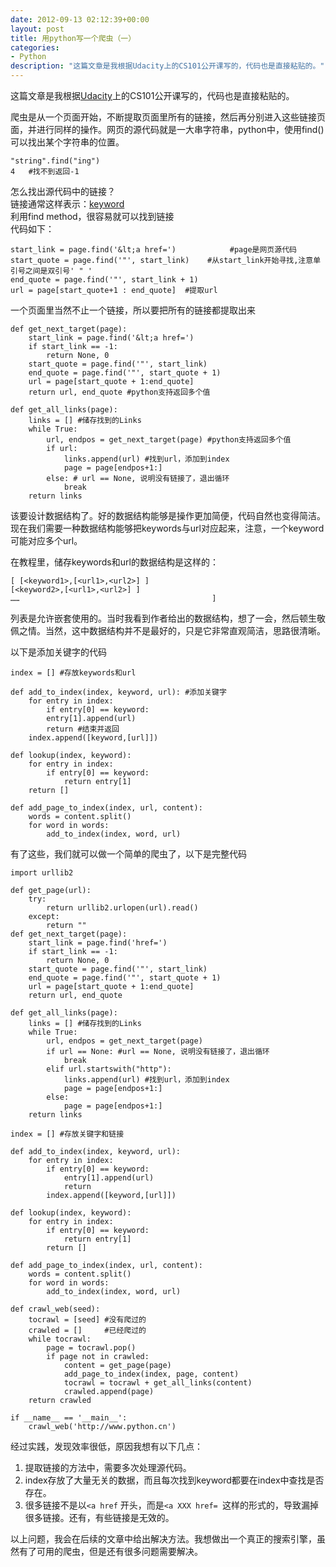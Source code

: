 ```yaml
---
date: 2012-09-13 02:12:39+00:00
layout: post
title: 用python写一个爬虫（一）
categories:
- Python
description: "这篇文章是我根据Udacity上的CS101公开课写的，代码也是直接粘贴的。"
---
```


这篇文章是我根据[Udacity](http://www.udacity.com)上的CS101公开课写的，代码也是直接粘贴的。

爬虫是从一个页面开始，不断提取页面里所有的链接，然后再分别进入这些链接页面，并进行同样的操作。网页的源代码就是一大串字符串，python中，使用find()可以找出某个字符串的位置。

    "string".find("ing")
    4   #找不到返回-1

怎么找出源代码中的链接？  
链接通常这样表示：<a href="url">keyword</a>  
利用find method，很容易就可以找到链接  
代码如下：

    start_link = page.find('&lt;a href=')            #page是网页源代码
    start_quote = page.find('"', start_link)    #从start_link开始寻找,注意单引号之间是双引号' " '
    end_quote = page.find('"', start_link + 1)
    url = page[start_quote+1 : end_quote]  #提取url

一个页面里当然不止一个链接，所以要把所有的链接都提取出来

    def get_next_target(page):
        start_link = page.find('&lt;a href=')
        if start_link == -1:
            return None, 0
        start_quote = page.find('"', start_link)
        end_quote = page.find('"', start_quote + 1)
        url = page[start_quote + 1:end_quote]
        return url, end_quote #python支持返回多个值

    def get_all_links(page):
        links = [] #储存找到的Links
        while True:
            url, endpos = get_next_target(page) #python支持返回多个值
            if url:
                links.append(url) #找到url，添加到index
                page = page[endpos+1:]
            else: # url == None, 说明没有链接了，退出循环
                break
        return links

该要设计数据结构了。好的数据结构能够是操作更加简便，代码自然也变得简洁。现在我们需要一种数据结构能够把keywords与url对应起来，注意，一个keyword可能对应多个url。

在教程里，储存keywords和url的数据结构是这样的：

    [ [<keyword1>,[<url1>,<url2>] ]
    [<keyword2>,[<url1>,<url2>] ]
    ……                                           ]

列表是允许嵌套使用的。当时我看到作者给出的数据结构，想了一会，然后顿生敬佩之情。当然，这中数据结构并不是最好的，只是它非常直观简洁，思路很清晰。

以下是添加关键字的代码

    index = [] #存放keywords和url

    def add_to_index(index, keyword, url): #添加关键字
        for entry in index:
            if entry[0] == keyword:
            entry[1].append(url)
            return #结束并返回
        index.append([keyword,[url]])

    def lookup(index, keyword):
        for entry in index:
            if entry[0] == keyword:
                return entry[1]
        return []

    def add_page_to_index(index, url, content):
        words = content.split()
        for word in words:
            add_to_index(index, word, url)


有了这些，我们就可以做一个简单的爬虫了，以下是完整代码


    import urllib2

    def get_page(url):
        try:
            return urllib2.urlopen(url).read()
        except:
            return ""
    def get_next_target(page):
        start_link = page.find('href=')
        if start_link == -1:
            return None, 0
        start_quote = page.find('"', start_link)
        end_quote = page.find('"', start_quote + 1)
        url = page[start_quote + 1:end_quote]
        return url, end_quote
     
    def get_all_links(page):
        links = [] #储存找到的Links
        while True:
            url, endpos = get_next_target(page)
            if url == None: #url == None, 说明没有链接了，退出循环
                break
            elif url.startswith("http"):
                links.append(url) #找到url，添加到index
                page = page[endpos+1:]
            else:
                page = page[endpos+1:]
        return links

    index = [] #存放关键字和链接

    def add_to_index(index, keyword, url):
        for entry in index:
            if entry[0] == keyword:
                entry[1].append(url)
                return
            index.append([keyword,[url]])

    def lookup(index, keyword):
        for entry in index:
            if entry[0] == keyword:
                return entry[1]
            return []

    def add_page_to_index(index, url, content):
        words = content.split()
        for word in words:
            add_to_index(index, word, url)

    def crawl_web(seed):
        tocrawl = [seed] #没有爬过的
        crawled = []     #已经爬过的
        while tocrawl:
            page = tocrawl.pop()
            if page not in crawled:
                content = get_page(page)
                add_page_to_index(index, page, content)
                tocrawl = tocrawl + get_all_links(content)
                crawled.append(page)
        return crawled

    if __name__ == '__main__':
        crawl_web('http://www.python.cn')

经过实践，发现效率很低，原因我想有以下几点：

1. 提取链接的方法中，需要多次处理源代码。
2. index存放了大量无关的数据，而且每次找到keyword都要在index中查找是否存在。
3. 很多链接不是以`<a href` 开头，而是`<a XXX href= `这样的形式的，导致漏掉很多链接。还有，有些链接是无效的。

以上问题，我会在后续的文章中给出解决方法。我想做出一个真正的搜索引擎，虽然有了可用的爬虫，但是还有很多问题需要解决。
